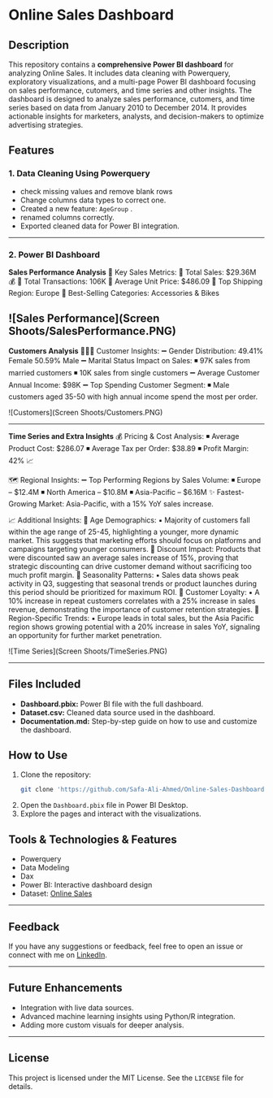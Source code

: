 # Online Sales Dashboard

## Description
This repository contains a **comprehensive Power BI dashboard** for analyzing Online Sales. It includes data cleaning with Powerquery, exploratory visualizations, and a multi-page Power BI dashboard focusing on sales performance, cutomers, and time series and other insights. The dashboard is designed to analyze sales performance, cutomers, and time series based on data from January 2010 to December 2014. It provides actionable insights for marketers, analysts, and decision-makers to optimize advertising strategies.

## Features

### 1. Data Cleaning Using Powerquery

  - check missing values and remove blank rows
  - Change columns data types to correct one.
  - Created a new feature: `AgeGroup` .
  - renamed columns correctly.
  - Exported cleaned data for Power BI integration.

---

### 2. Power BI Dashboard
**Sales Performance Analysis**
📌 Key Sales Metrics:
   🔹 Total Sales: $29.36M 💰
   🔹 Total Transactions: 106K 
   🔹 Average Unit Price: $486.09 
   🔹 Top Shipping Region: Europe 
   🔹 Best-Selling Categories: Accessories & Bikes
   
  ![Sales Performance](Screen Shoots/SalesPerformance.PNG)
---

**Customers Analysis**
👨‍👨‍👧 Customer Insights:
 ➖ Gender Distribution:
 49.41% Female
 50.59% Male
 ➖ Marital Status Impact on Sales:
 ◾ 97K sales from married customers
 ◾ 10K sales from single customers
 ➖ Average Customer Annual Income: $98K
 ➖ Top Spending Customer Segment:
 ◾ Male customers aged 35-50 with high annual income spend the most per order.

![Customers](Screen Shoots/Customers.PNG)

---

**Time Series and Extra Insights**
💰 Pricing & Cost Analysis:
 ◾ Average Product Cost: $286.07
 ◾ Average Tax per Order: $38.89
 ◾ Profit Margin: 42% 📈

🗺️ Regional Insights:
 ➖ Top Performing Regions by Sales Volume:
 ◾ Europe – $12.4M
 ◾ North America – $10.8M
 ◾ Asia-Pacific – $6.16M
✨ Fastest-Growing Market: Asia-Pacific, with a 15% YoY sales increase.


📈 Additional Insights:
 🔸 Age Demographics:
 ▪️ Majority of customers fall within the age range of 25-45, highlighting a younger, more dynamic market. This suggests that marketing efforts should focus on platforms and campaigns targeting younger consumers.
 🔸 Discount Impact:
 Products that were discounted saw an average sales increase of 15%, proving that strategic discounting can drive customer demand without sacrificing too much profit margin.
 🔸 Seasonality Patterns:
 ▪️️ Sales data shows peak activity in Q3, suggesting that seasonal trends or product launches during this period should be prioritized for maximum ROI.
 🔸 Customer Loyalty:
 ▪️️ A 10% increase in repeat customers correlates with a 25% increase in sales revenue, demonstrating the importance of customer retention strategies.
 🔸 Region-Specific Trends:
 ▪️️ Europe leads in total sales, but the Asia Pacific region shows growing potential with a 20% increase in sales YoY, signaling an opportunity for further market penetration.


![Time Series](Screen Shoots/TimeSeries.PNG)

---


## Files Included
- **Dashboard.pbix:** Power BI file with the full dashboard.
- **Dataset.csv:** Cleaned data source used in the dashboard.
- **Documentation.md:** Step-by-step guide on how to use and customize the dashboard.

## How to Use
1. Clone the repository:
   ```bash
   git clone 'https://github.com/Safa-Ali-Ahmed/Online-Sales-Dashboard.git'

   ```
2. Open the `Dashboard.pbix` file in Power BI Desktop.
3. Explore the pages and interact with the visualizations.


## Tools & Technologies & Features
- Powerquery
- Data Modeling
- Dax
- Power BI: Interactive dashboard design
- Dataset: [Online Sales](https://docs.google.com/spreadsheets/d/1xlHvqVJyI1x9pDho9xywAqrGSra0Da6A/edit?usp=sharing&ouid=113280610288310962621&rtpof=true&sd=true)

---
## Feedback

If you have any suggestions or feedback, feel free to open an issue or connect with me on [LinkedIn](www.linkedin.com/in/sohilakhaledabbas).

---

## Future Enhancements
- Integration with live data sources.
- Advanced machine learning insights using Python/R integration.
- Adding more custom visuals for deeper analysis.
---
## License
This project is licensed under the MIT License. See the `LICENSE` file for details.


